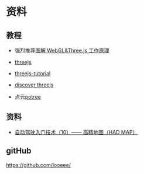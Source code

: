 # 资料

## 教程

- 强烈推荐[图解 WebGL&Three.js 工作原理 ](https://www.cnblogs.com/wanbo/p/6754066.html)
- [threejs](https://threejs.org/docs/index.html#manual/zh/introduction/Creating-a-scene)
- [threejs-tutorial](https://github.com/puxiao/threejs-tutorial)
- [discover threejs](https://discoverthreejs.com/book/)

- 点云[potree](https://github.com/potree/potree/)

## 资料

- [自动驾驶入门技术（10）—— 高精地图（HAD MAP）](https://www.pianshen.com/article/70061651895/)

## gitHub

https://github.com/looeee/
